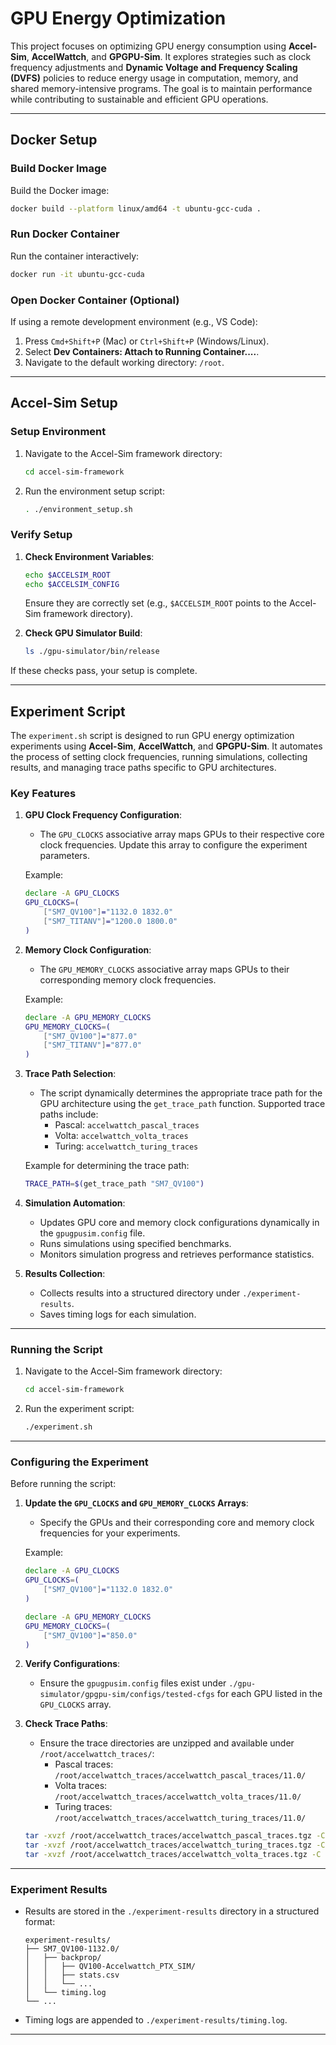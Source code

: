 # GPU Energy Optimization

This project focuses on optimizing GPU energy consumption using **Accel-Sim**, **AccelWattch**, and **GPGPU-Sim**. It explores strategies such as clock frequency adjustments and **Dynamic Voltage and Frequency Scaling (DVFS)** policies to reduce energy usage in computation, memory, and shared memory-intensive programs. The goal is to maintain performance while contributing to sustainable and efficient GPU operations.

---

## Docker Setup

### Build Docker Image
Build the Docker image:
```bash
docker build --platform linux/amd64 -t ubuntu-gcc-cuda .
```

### Run Docker Container
Run the container interactively:
```bash
docker run -it ubuntu-gcc-cuda
```

### Open Docker Container (Optional)
If using a remote development environment (e.g., VS Code):
1. Press `Cmd+Shift+P` (Mac) or `Ctrl+Shift+P` (Windows/Linux).
2. Select **Dev Containers: Attach to Running Container....**.
3. Navigate to the default working directory: `/root`.

---

## Accel-Sim Setup

### Setup Environment
1. Navigate to the Accel-Sim framework directory:
   ```bash
   cd accel-sim-framework
   ```

2. Run the environment setup script:
   ```bash
   . ./environment_setup.sh
   ```

### Verify Setup
1. **Check Environment Variables**:
   ```bash
   echo $ACCELSIM_ROOT
   echo $ACCELSIM_CONFIG
   ```
   Ensure they are correctly set (e.g., `$ACCELSIM_ROOT` points to the Accel-Sim framework directory).

2. **Check GPU Simulator Build**:
   ```bash
   ls ./gpu-simulator/bin/release
   ```

If these checks pass, your setup is complete.

---

## Experiment Script

The `experiment.sh` script is designed to run GPU energy optimization experiments using **Accel-Sim**, **AccelWattch**, and **GPGPU-Sim**. It automates the process of setting clock frequencies, running simulations, collecting results, and managing trace paths specific to GPU architectures.

### Key Features

1. **GPU Clock Frequency Configuration**:
   - The `GPU_CLOCKS` associative array maps GPUs to their respective core clock frequencies. Update this array to configure the experiment parameters.

   Example:
   ```bash
   declare -A GPU_CLOCKS
   GPU_CLOCKS=(
       ["SM7_QV100"]="1132.0 1832.0"
       ["SM7_TITANV"]="1200.0 1800.0"
   )
   ```

2. **Memory Clock Configuration**:
   - The `GPU_MEMORY_CLOCKS` associative array maps GPUs to their corresponding memory clock frequencies.

   Example:
   ```bash
   declare -A GPU_MEMORY_CLOCKS
   GPU_MEMORY_CLOCKS=(
       ["SM7_QV100"]="877.0"
       ["SM7_TITANV"]="877.0"
   )
   ```

3. **Trace Path Selection**:
   - The script dynamically determines the appropriate trace path for the GPU architecture using the `get_trace_path` function. Supported trace paths include:
     - Pascal: `accelwattch_pascal_traces`
     - Volta: `accelwattch_volta_traces`
     - Turing: `accelwattch_turing_traces`

   Example for determining the trace path:
   ```bash
   TRACE_PATH=$(get_trace_path "SM7_QV100")
   ```

4. **Simulation Automation**:
   - Updates GPU core and memory clock configurations dynamically in the `gpugpusim.config` file.
   - Runs simulations using specified benchmarks.
   - Monitors simulation progress and retrieves performance statistics.

5. **Results Collection**:
   - Collects results into a structured directory under `./experiment-results`.
   - Saves timing logs for each simulation.

---

### Running the Script

1. Navigate to the Accel-Sim framework directory:
   ```bash
   cd accel-sim-framework
   ```

2. Run the experiment script:
   ```bash
   ./experiment.sh
   ```

---

### Configuring the Experiment

Before running the script:

1. **Update the `GPU_CLOCKS` and `GPU_MEMORY_CLOCKS` Arrays**:
   - Specify the GPUs and their corresponding core and memory clock frequencies for your experiments.

   Example:
   ```bash
   declare -A GPU_CLOCKS
   GPU_CLOCKS=(
       ["SM7_QV100"]="1132.0 1832.0"
   )

   declare -A GPU_MEMORY_CLOCKS
   GPU_MEMORY_CLOCKS=(
       ["SM7_QV100"]="850.0"
   )
   ```

2. **Verify Configurations**:
   - Ensure the `gpugpusim.config` files exist under `./gpu-simulator/gpgpu-sim/configs/tested-cfgs` for each GPU listed in the `GPU_CLOCKS` array.

3. **Check Trace Paths**:
   - Ensure the trace directories are unzipped and available under `/root/accelwattch_traces/`:
     - Pascal traces: `/root/accelwattch_traces/accelwattch_pascal_traces/11.0/`
     - Volta traces: `/root/accelwattch_traces/accelwattch_volta_traces/11.0/`
     - Turing traces: `/root/accelwattch_traces/accelwattch_turing_traces/11.0/`
   ```bash
   tar -xvzf /root/accelwattch_traces/accelwattch_pascal_traces.tgz -C /root/accelwattch_traces
   tar -xvzf /root/accelwattch_traces/accelwattch_turing_traces.tgz -C /root/accelwattch_traces
   tar -xvzf /root/accelwattch_traces/accelwattch_volta_traces.tgz -C /root/accelwattch_traces
   ```
---

### Experiment Results

- Results are stored in the `./experiment-results` directory in a structured format:
  ```
  experiment-results/
  ├── SM7_QV100-1132.0/
  │   ├── backprop/
  │   │   ├── QV100-Accelwattch_PTX_SIM/
  │   │   ├── stats.csv
  │   │   └── ...
  │   └── timing.log
  └── ...
  ```

- Timing logs are appended to `./experiment-results/timing.log`.

---